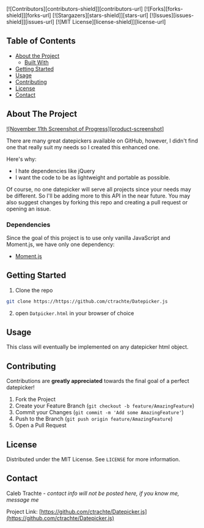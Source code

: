 
[![Contributors][contributors-shield]][contributors-url]
[![Forks][forks-shield]][forks-url]
[![Stargazers][stars-shield]][stars-url]
[![Issues][issues-shield]][issues-url]
[![MIT License][license-shield]][license-url]


<!-- TABLE OF CONTENTS -->
## Table of Contents

* [About the Project](#about-the-project)
  * [Built With](#built-with)
* [Getting Started](#getting-started)
* [Usage](#usage)
* [Contributing](#contributing)
* [License](#license)
* [Contact](#contact)


<!-- ABOUT THE PROJECT -->
## About The Project

[![November 11th Screenshot of Progress][product-screenshot]]([[https://github.com/ctrachte/Datepicker.js/test11112020.png|alt=testScreenshot11-11-2020]])

There are many great datepickers available on GitHub, however, I didn't find one that really suit my needs so I created this enhanced one. 

Here's why:
* I hate dependencies like jQuery
* I want the code to be as lightweight and portable as possible.

Of course, no one datepicker will serve all projects since your needs may be different. So I'll be adding more to this API in the near future. You may also suggest changes by forking this repo and creating a pull request or opening an issue.

### Dependencies

Since the goal of this project is to use only vanilla JavaScript and Moment.js, we have only one dependency:
* [Moment.js](https://www.https://momentjs.com/)

<!-- GETTING STARTED -->
## Getting Started

1. Clone the repo
```sh
git clone https://https://github.com/ctrachte/Datepicker.js
```
2. open `Datpicker.html` in your browser of choice

<!-- USAGE EXAMPLES -->
## Usage

This class will eventually be implemented on any datepicker html object.

<!-- CONTRIBUTING -->
## Contributing

Contributions are **greatly appreciated** towards the final goal of a perfect datepicker!

1. Fork the Project
2. Create your Feature Branch (`git checkout -b feature/AmazingFeature`)
3. Commit your Changes (`git commit -m 'Add some AmazingFeature'`)
4. Push to the Branch (`git push origin feature/AmazingFeature`)
5. Open a Pull Request


<!-- LICENSE -->
## License

Distributed under the MIT License. See `LICENSE` for more information.


<!-- CONTACT -->
## Contact

Caleb Trachte - *contact info will not be posted here, if you know me, message me*

Project Link: [https://github.com/ctrachte/Datepicker.js](https://github.com/ctrachte/Datepicker.js)
